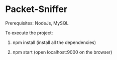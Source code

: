 # Packet-Sniffer

Prerequisites: NodeJs, MySQL

To execute the project:
1. npm install
(install all the dependencies)

2. npm start
(open localhost:9000 on the browser)
